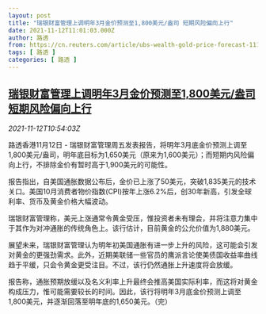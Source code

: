 ```yaml
---
layout: post
title: "瑞银财富管理上调明年3月金价预测至1,800美元/盎司 短期风险偏向上行"
date: 2021-11-12T11:01:03.000Z
author: 路透
from: https://cn.reuters.com/article/ubs-wealth-gold-price-forecast-1112-idCNKBS2HX19C
tags: [ 路透 ]
categories: [ 路透 ]
---
```

<!--1636714863000-->
[瑞银财富管理上调明年3月金价预测至1,800美元/盎司 短期风险偏向上行](https://cn.reuters.com/article/ubs-wealth-gold-price-forecast-1112-idCNKBS2HX19C)
------

<div>
<div><i>2021-11-12T10:54:03Z</i></div><p>路透香港11月12日 - 瑞银财富管理周五发表报告，将明年3月底金价预测上调至1,800美元/盎司，明年底目标为1,650美元（原来为1,600美元）；而短期内风险偏向上行，不排除金价有暂时高于1,900美元的可能性。</p><p>报告指出，自美国通胀数据公布后，金价已上涨了50美元，突破1,835美元的技术关口。美国10月消费者物价指数(CPI)按年上涨6.2%后，创30年新高，引发全球利率、货币及黄金价格大幅波动。</p><p>瑞银财富管理称，美元上涨通常令黄金受压，惟投资者未有理会，并将注意力集中于其作为对冲通胀的传统角色上。该行估计，目前黄金的公允价值为1,880美元。</p><p>展望未来，瑞银财富管理认为明年初美国通胀有进一步上升的风险，这可能会引发对黄金的更强劲需求。此外，近期美联储一些官员的鹰派言论使美债国收益率曲线趋于平缓，只会令黄金更受注目。不过，该行仍然通胀上升速度将会放缓。</p><p>报告称，通胀预期放缓以及名义利率上升最终会推高美国实际利率，而这将对黄金构成压力，惟可能需要较长的时间。因此，该行将明年3月底金价预测上调至1,800美元，并逐渐回落至明年底的1,650美元。（完）</p>
</div>
